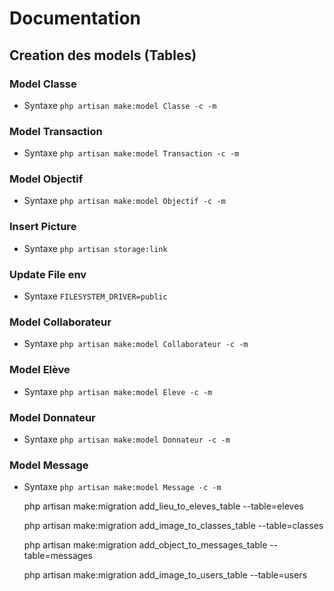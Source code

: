# Documentation

## Creation des models (Tables)

### Model Classe
- Syntaxe
    ```php artisan make:model Classe -c -m```

### Model Transaction
- Syntaxe
    ```php artisan make:model Transaction -c -m``` 

### Model Objectif
- Syntaxe
    ```php artisan make:model Objectif -c -m```   
### Insert Picture
- Syntaxe
    ```php artisan storage:link```  

### Update File env
- Syntaxe
    ```FILESYSTEM_DRIVER=public``` 
### Model Collaborateur
- Syntaxe
    ```php artisan make:model Collaborateur -c -m```
    
### Model Elève
- Syntaxe
    ```php artisan make:model Eleve -c -m```  

### Model Donnateur
- Syntaxe
    ```php artisan make:model Donnateur -c -m```
### Model Message
- Syntaxe
    ```php artisan make:model Message -c -m```

    php artisan make:migration add_lieu_to_eleves_table --table=eleves

    php artisan make:migration add_image_to_classes_table --table=classes

    php artisan make:migration add_object_to_messages_table --table=messages
 
    php artisan make:migration add_image_to_users_table --table=users


